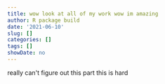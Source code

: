 ```yaml
---
title: wow look at all of my work wow im amazing
author: R package build
date: '2021-06-10'
slug: []
categories: []
tags: []
showDate: no
---
```


really can't figure out this part this is hard